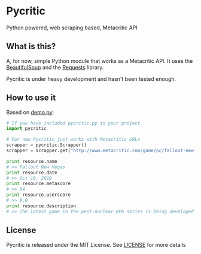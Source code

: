 Pycritic
=========
Python powered, web scraping based, Metacritic API


What is this?
-------------
A, for now, simple Python module that works as a Metacritic API. It uses the [BeautifulSoup][bs] and the [Requests][requests] library.

Pycritic is under heavy development and hasn't been tested enough.

How to use it
-------------
Based on [demo.py][demo.py]:

```python
# If you have included pycritic.py in your project
import pycritic

# For now Pycritic just works with Metacritic URLs
scrapper = pycritic.Scrapper()
scrapper = scrapper.get("http://www.metacritic.com/game/pc/fallout-new-vegas")

print resource.name
# >> Fallout New Vegas
print resource.date
# >> Oct 19, 2010
print resource.metascore
# >> 84
print resource.userscore
# >> 8.0
print resource.description
# >> The latest game in the post-nuclear RPG series is being developed by many members of the Fallout 1 and 2  team at Obsidian Entertainment using the Fallout 3 engine.
```

License
-------
Pycritic is released under the MIT License. See [LICENSE][license] for more details

[requests]: http://docs.python-requests.org/en/latest/index.html
[bs]: http://www.crummy.com/software/BeautifulSoup/
[demo.py]: https://github.com/ignaciocontreras/pycritic/blob/master/demo.py
[license]: https://github.com/ignaciocontreras/pycritic/blob/master/LICENSE
